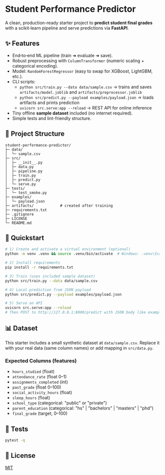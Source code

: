 # Student Performance Predictor

A clean, production-ready starter project to **predict student final grades** with a scikit‑learn pipeline and serve predictions via **FastAPI**.

## ✨ Features
- End‑to‑end ML pipeline (train ➜ evaluate ➜ save).
- Robust preprocessing with `ColumnTransformer` (numeric scaling + categorical encoding).
- Model: `RandomForestRegressor` (easy to swap for XGBoost, LightGBM, etc.).
- CLI scripts:
  - `python src/train.py --data data/sample.csv` → trains and saves `artifacts/model.joblib` and `artifacts/preprocessor.joblib`
  - `python src/predict.py --payload examples/payload.json` → loads artifacts and prints prediction
  - `uvicorn src.serve:app --reload` → REST API for online inference
- Tiny offline **sample dataset** included (no internet required).
- Simple tests and lint-friendly structure.

## 🧰 Project Structure
```
student-performance-predictor/
├─ data/
│  └─ sample.csv
├─ src/
│  ├─ __init__.py
│  ├─ data.py
│  ├─ pipeline.py
│  ├─ train.py
│  ├─ predict.py
│  └─ serve.py
├─ tests/
│  └─ test_smoke.py
├─ examples/
│  └─ payload.json
├─ artifacts/            # created after training
├─ requirements.txt
├─ .gitignore
├─ LICENSE
└─ README.md
```

## 🚀 Quickstart
```bash
# 1) Create and activate a virtual environment (optional)
python -m venv .venv && source .venv/bin/activate  # Windows: .venv\Scripts\activate

# 2) Install requirements
pip install -r requirements.txt

# 3) Train (uses included sample dataset)
python src/train.py --data data/sample.csv

# 4) Local prediction from JSON payload
python src/predict.py --payload examples/payload.json

# 5) Serve an API
uvicorn src.serve:app --reload
# Then POST to http://127.0.0.1:8000/predict with JSON body like examples/payload.json
```

## 📊 Dataset
This starter includes a small synthetic dataset at `data/sample.csv`. Replace it with your real data (same column names) or add mapping in `src/data.py`.

### Expected Columns (features)
- `hours_studied` (float)
- `attendance_rate` (float 0–1)
- `assignments_completed` (int)
- `past_grade` (float 0–100)
- `social_activity_hours` (float)
- `sleep_hours` (float)
- `school_type` (categorical: "public" or "private")
- `parent_education` (categorical: "hs" | "bachelors" | "masters" | "phd")
- `final_grade` (target, 0–100)

## 🧪 Tests
```bash
pytest -q
```

## 📝 License
[MIT](LICENSE)
